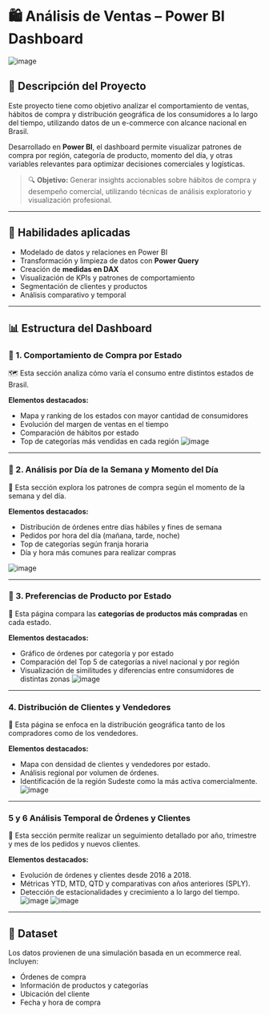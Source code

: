 # 🛍️ Análisis de Ventas – Power BI Dashboard

![image](https://github.com/user-attachments/assets/4367c85d-0d7f-4f83-8f6a-633274bbcda8)


## 📌 Descripción del Proyecto

Este proyecto tiene como objetivo analizar el comportamiento de ventas, hábitos de compra y distribución geográfica de los consumidores a lo largo del tiempo, utilizando datos de un e-commerce con alcance nacional en Brasil.

Desarrollado en **Power BI**, el dashboard permite visualizar patrones de compra por región, categoría de producto, momento del día, y otras variables relevantes para optimizar decisiones comerciales y logísticas.

> 🔍 **Objetivo:** Generar insights accionables sobre hábitos de compra y desempeño comercial, utilizando técnicas de análisis exploratorio y visualización profesional.

---

## 🧠 Habilidades aplicadas

- Modelado de datos y relaciones en Power BI
- Transformación y limpieza de datos con **Power Query**
- Creación de **medidas en DAX**
- Visualización de KPIs y patrones de comportamiento
- Segmentación de clientes y productos
- Análisis comparativo y temporal

---

## 📊 Estructura del Dashboard

### 🔹 1. Comportamiento de Compra por Estado

🗺️ Esta sección analiza cómo varía el consumo entre distintos estados de Brasil.

**Elementos destacados:**
- Mapa y ranking de los estados con mayor cantidad de consumidores
- Evolución del margen de ventas en el tiempo
- Comparación de hábitos por estado
- Top de categorías más vendidas en cada región
![image](https://github.com/user-attachments/assets/7813dd74-9a6a-43a7-a553-025ba2fb0212)

---

### 🔹 2. Análisis por Día de la Semana y Momento del Día

📆 Esta sección explora los patrones de compra según el momento de la semana y del día.

**Elementos destacados:**
- Distribución de órdenes entre días hábiles y fines de semana
- Pedidos por hora del día (mañana, tarde, noche)
- Top de categorías según franja horaria
- Día y hora más comunes para realizar compras

![image](https://github.com/user-attachments/assets/643c972e-668b-43bc-b65d-5dad160f0a59)

---

### 🔹 3. Preferencias de Producto por Estado

🛒 Esta página compara las **categorías de productos más compradas** en cada estado.

**Elementos destacados:**
- Gráfico de órdenes por categoría y por estado
- Comparación del Top 5 de categorías a nivel nacional y por región
- Visualización de similitudes y diferencias entre consumidores de distintas zonas
![image](https://github.com/user-attachments/assets/36e485e2-a67e-4916-9e39-4652741602bf)

---

### 4. Distribución de Clientes y Vendedores

🏬 Esta página se enfoca en la distribución geográfica tanto de los compradores como de los vendedores.

**Elementos destacados:**
- Mapa con densidad de clientes y vendedores por estado.
- Análisis regional por volumen de órdenes.
- Identificación de la región Sudeste como la más activa comercialmente.
![image](https://github.com/user-attachments/assets/acfcbb2c-742f-4aab-b2d0-a41e5ddf4c39)

---

### 5 y 6 Análisis Temporal de Órdenes y Clientes

📅 Esta sección permite realizar un seguimiento detallado por año, trimestre y mes de los pedidos y nuevos clientes.

**Elementos destacados:**
- Evolución de órdenes y clientes desde 2016 a 2018.
- Métricas YTD, MTD, QTD y comparativas con años anteriores (SPLY).
- Detección de estacionalidades y crecimiento a lo largo del tiempo.
![image](https://github.com/user-attachments/assets/383e4439-9790-4174-8d25-13fc77930b27)
![image](https://github.com/user-attachments/assets/0fd44fac-a798-468e-8e43-6b5ffe106151)
---

## 📁 Dataset

Los datos provienen de una simulación basada en un ecommerce real. Incluyen:

- Órdenes de compra
- Información de productos y categorías
- Ubicación del cliente
- Fecha y hora de compra

